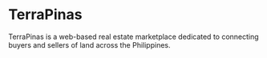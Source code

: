 # TerraPinas

TerraPinas is a web-based real estate marketplace dedicated to connecting buyers and sellers of land across the Philippines.
